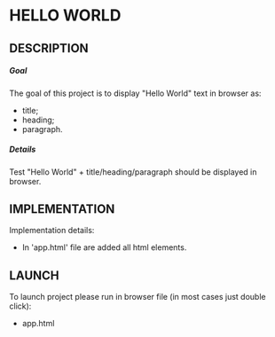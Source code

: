 HELLO WORLD
===========


DESCRIPTION
-----------

##### Goal
The goal of this project is to display "Hello World" text in browser as:
- title;
- heading;
- paragraph.

##### Details
Test "Hello World" + title/heading/paragraph should be displayed in browser.


IMPLEMENTATION
-----------

Implementation details:
* In 'app.html' file are added all html elements.
  

LAUNCH
------

To launch project please run in browser file (in most cases just double click):
* app.html